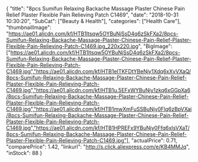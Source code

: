 {
	"title": "8pcs Sumifun  Relaxing Backache Massage Plaster Chinese Pain Relief Plaster Flexible Pain Relieving Patch  C1469",
	"date": "2018-10-31 10:30:20",
	"SubCat": ["Beauty & Health"],
	"categories": ["Health Care"],
	"thumbnailImage": "https://ae01.alicdn.com/kf/HTB1ltsqw5OYBuNjSsD4q6zSkFXa2/8pcs-Sumifun-Relaxing-Backache-Massage-Plaster-Chinese-Pain-Relief-Plaster-Flexible-Pain-Relieving-Patch-C1469.jpg_220x220.jpg",
	"BigImage": ["https://ae01.alicdn.com/kf/HTB1ltsqw5OYBuNjSsD4q6zSkFXa2/8pcs-Sumifun-Relaxing-Backache-Massage-Plaster-Chinese-Pain-Relief-Plaster-Flexible-Pain-Relieving-Patch-C1469.jpg","https://ae01.alicdn.com/kf/HTB1eITKFDtYBeNjy1Xdq6xXyVXaQ/8pcs-Sumifun-Relaxing-Backache-Massage-Plaster-Chinese-Pain-Relief-Plaster-Flexible-Pain-Relieving-Patch-C1469.jpg","https://ae01.alicdn.com/kf/HTB1u.5EFxWYBuNjy1zkq6xGGpXa6/8pcs-Sumifun-Relaxing-Backache-Massage-Plaster-Chinese-Pain-Relief-Plaster-Flexible-Pain-Relieving-Patch-C1469.jpg","https://ae01.alicdn.com/kf/HTB1mwXmFuSSBuNjy0Flq6zBpVXai/8pcs-Sumifun-Relaxing-Backache-Massage-Plaster-Chinese-Pain-Relief-Plaster-Flexible-Pain-Relieving-Patch-C1469.jpg","https://ae01.alicdn.com/kf/HTB1HPREFx9YBuNjy0Ffq6xIsVXaT/8pcs-Sumifun-Relaxing-Backache-Massage-Plaster-Chinese-Pain-Relief-Plaster-Flexible-Pain-Relieving-Patch-C1469.jpg"],
	"actualPrice": 0.71,
	"comparePrice": 1.42,
	"linkurl": "http://s.click.aliexpress.com/e/KB4MMJq",
	"inStock": 88
}
